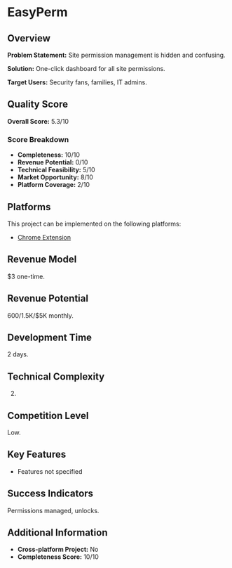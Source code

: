 # EasyPerm

## Overview
**Problem Statement:** Site permission management is hidden and confusing.

**Solution:** One-click dashboard for all site permissions.

**Target Users:** Security fans, families, IT admins.

## Quality Score
**Overall Score:** 5.3/10

### Score Breakdown
- **Completeness:** 10/10
- **Revenue Potential:** 0/10
- **Technical Feasibility:** 5/10
- **Market Opportunity:** 8/10
- **Platform Coverage:** 2/10

## Platforms
This project can be implemented on the following platforms:
- [Chrome Extension](./platforms/chrome-extension/)

## Revenue Model
$3 one-time.

## Revenue Potential
$600/$1.5K/$5K monthly.

## Development Time
2 days.

## Technical Complexity
2.

## Competition Level
Low.

## Key Features
- Features not specified

## Success Indicators
Permissions managed, unlocks.

## Additional Information
- **Cross-platform Project:** No
- **Completeness Score:** 10/10
